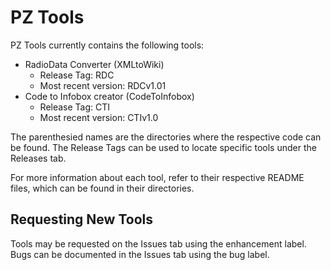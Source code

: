 # PZ Tools

PZ Tools currently contains the following tools:
* RadioData Converter (XMLtoWiki)
  * Release Tag: RDC
  * Most recent version: RDCv1.01
* Code to Infobox creator (CodeToInfobox)
  * Release Tag: CTI
  * Most recent version: CTIv1.0

The parenthesied names are the directories where the respective code can be found. The Release Tags can be used to locate specific tools under the Releases tab.

For more information about each tool, refer to their respective README files, which can be found in their directories.

## Requesting New Tools
Tools may be requested on the Issues tab using the enhancement label. Bugs can be documented in the Issues tab using the bug label.
